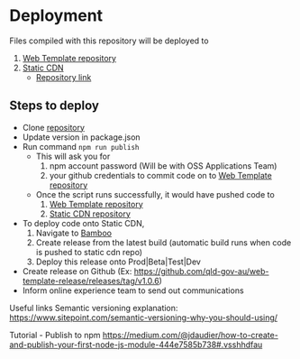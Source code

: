 # Deployment

Files compiled with this repository will be deployed to 
 1. [Web Template repository](https://github.com/qld-gov-au/web-template-release)
 2. [Static CDN](https://static.qgov.net.au)
    - [Repository link](https://servicesmadesimpler.govnet.qld.gov.au/bitbucket/projects/CDN/repos/static-qld_swe-v3_assets/browse)
 
## Steps to deploy
- Clone [repository](https://github.com/qld-gov-au/qg-web-template)
- Update version in package.json
- Run command ```npm run publish```
  - This will ask you for 
    1. npm account password (Will be with OSS Applications Team)
    2. your github credentials to commit code on to [Web Template repository](https://github.com/qld-gov-au/web-template-release)
  - Once the script runs successfully, it would have pushed code to 
    1. [Web Template repository](https://github.com/qld-gov-au/web-template-release)
    2. [Static CDN repository](https://servicesmadesimpler.govnet.qld.gov.au/bitbucket/projects/CDN/repos/static-qld_swe-v3_assets/browse)
- To deploy code onto Static CDN, 
  1. Navigate to [Bamboo](https://servicesmadesimpler.govnet.qld.gov.au/bamboo/browse/QSA-SWEV3)
  2. Create release from the latest build (automatic build runs when code is pushed to static cdn repo)
  3. Deploy this release onto Prod|Beta|Test|Dev
- Create release on Github (Ex: https://github.com/qld-gov-au/web-template-release/releases/tag/v1.0.6)
- Inform online experience team to send out communications

Useful links
Semantic versioning explanation:
https://www.sitepoint.com/semantic-versioning-why-you-should-using/

Tutorial - Publish to npm
https://medium.com/@jdaudier/how-to-create-and-publish-your-first-node-js-module-444e7585b738#.vsshhdfau
